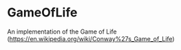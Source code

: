 # GameOfLife
An implementation of the Game of Life (https://en.wikipedia.org/wiki/Conway%27s_Game_of_Life)